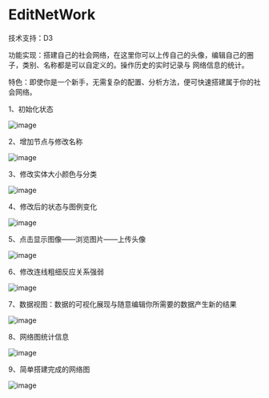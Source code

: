 EditNetWork
===========

技术支持：D3

功能实现：搭建自己的社会网络，在这里你可以上传自己的头像，编辑自己的圈子，类别、名称都是可以自定义的。操作历史的实时记录与
          网络信息的统计。

特色：即使你是一个新手，无需复杂的配置、分析方法，便可快速搭建属于你的社会网络。

1、初始化状态

 ![image](https://github.com/shuiying/EditNetWork/raw/master/readmeimg/初始化.jpg)
 
2、增加节点与修改名称

 ![image](https://github.com/shuiying/EditNetWork/raw/master/readmeimg/增加节点与修改名称.png)
 
3、修改实体大小颜色与分类

 ![image](https://github.com/shuiying/EditNetWork/raw/master/readmeimg/修改实体大小颜色与分类.png)
 
4、修改后的状态与图例变化

 ![image](https://github.com/shuiying/EditNetWork/raw/master/readmeimg/修改后的状态与图例变化.png)
 
5、点击显示图像——浏览图片——上传头像

 ![image](https://github.com/shuiying/EditNetWork/raw/master/readmeimg/上传头像.png)
 
6、修改连线粗细反应关系强弱

![image](https://github.com/shuiying/EditNetWork/raw/master/readmeimg/修改连线粗细反应关系强弱.png)

7、数据视图：数据的可视化展现与随意编辑你所需要的数据产生新的结果

![image](https://github.com/shuiying/EditNetWork/raw/master/readmeimg/数据视图.png)

8、网络图统计信息

![image](https://github.com/shuiying/EditNetWork/raw/master/readmeimg/网络图统计信息.png)

9、简单搭建完成的网络图

![image](https://github.com/shuiying/EditNetWork/raw/master/readmeimg/搭建完成的简单事例.png)





